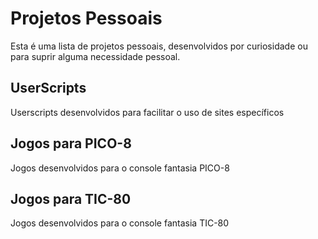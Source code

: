 # Projetos Pessoais

Esta é uma lista de projetos pessoais, desenvolvidos por curiosidade ou para suprir alguma necessidade pessoal.

## UserScripts
Userscripts desenvolvidos para facilitar o uso de sites específicos

## Jogos para PICO-8
Jogos desenvolvidos para o console fantasia PICO-8

## Jogos para TIC-80
Jogos desenvolvidos para o console fantasia TIC-80